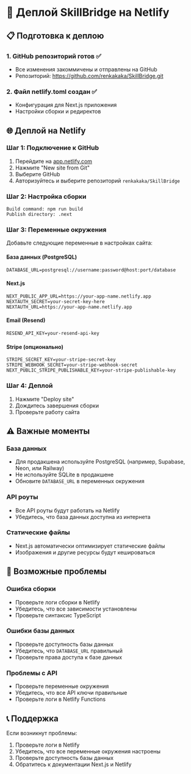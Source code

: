 # 🚀 Деплой SkillBridge на Netlify

## 📋 Подготовка к деплою

### 1. GitHub репозиторий готов ✅
- Все изменения закоммичены и отправлены на GitHub
- Репозиторий: https://github.com/renkakaka/SkillBridge.git

### 2. Файл netlify.toml создан ✅
- Конфигурация для Next.js приложения
- Настройки сборки и редиректов

## 🌐 Деплой на Netlify

### Шаг 1: Подключение к GitHub
1. Перейдите на [app.netlify.com](https://app.netlify.com)
2. Нажмите "New site from Git"
3. Выберите GitHub
4. Авторизуйтесь и выберите репозиторий `renkakaka/SkillBridge`

### Шаг 2: Настройка сборки
```
Build command: npm run build
Publish directory: .next
```

### Шаг 3: Переменные окружения
Добавьте следующие переменные в настройках сайта:

#### База данных (PostgreSQL)
```
DATABASE_URL=postgresql://username:password@host:port/database
```

#### Next.js
```
NEXT_PUBLIC_APP_URL=https://your-app-name.netlify.app
NEXTAUTH_SECRET=your-secret-key-here
NEXTAUTH_URL=https://your-app-name.netlify.app
```

#### Email (Resend)
```
RESEND_API_KEY=your-resend-api-key
```

#### Stripe (опционально)
```
STRIPE_SECRET_KEY=your-stripe-secret-key
STRIPE_WEBHOOK_SECRET=your-stripe-webhook-secret
NEXT_PUBLIC_STRIPE_PUBLISHABLE_KEY=your-stripe-publishable-key
```

### Шаг 4: Деплой
1. Нажмите "Deploy site"
2. Дождитесь завершения сборки
3. Проверьте работу сайта

## ⚠️ Важные моменты

### База данных
- Для продакшена используйте PostgreSQL (например, Supabase, Neon, или Railway)
- Не используйте SQLite в продакшене
- Обновите `DATABASE_URL` в переменных окружения

### API роуты
- Все API роуты будут работать на Netlify
- Убедитесь, что база данных доступна из интернета

### Статические файлы
- Next.js автоматически оптимизирует статические файлы
- Изображения и другие ресурсы будут кешироваться

## 🔧 Возможные проблемы

### Ошибка сборки
- Проверьте логи сборки в Netlify
- Убедитесь, что все зависимости установлены
- Проверьте синтаксис TypeScript

### Ошибки базы данных
- Проверьте доступность базы данных
- Убедитесь, что `DATABASE_URL` правильный
- Проверьте права доступа к базе данных

### Проблемы с API
- Проверьте переменные окружения
- Убедитесь, что все API ключи правильные
- Проверьте логи в Netlify Functions

## 📞 Поддержка

Если возникнут проблемы:
1. Проверьте логи в Netlify
2. Убедитесь, что все переменные окружения настроены
3. Проверьте доступность базы данных
4. Обратитесь к документации Next.js и Netlify
